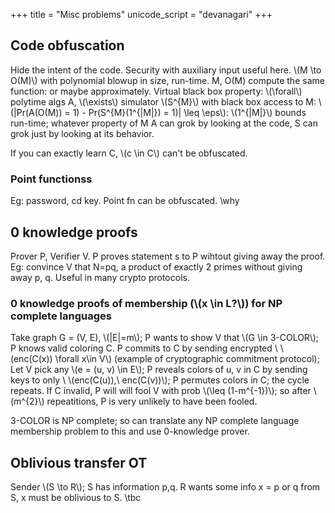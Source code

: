 +++
title = "Misc problems"
unicode_script = "devanagari"
+++


## Code obfuscation
Hide the intent of the code. Security with auxiliary input useful here. \\(M \to O(M)\\) with polynomial blowup in size, run-time. M, O(M) compute the same function: or maybe approximately. Virtual black box property: \\(\forall\\) polytime algs A, \\(\exists\\) simulator \\(S^{M}\\) with black box access to M: \\(|Pr(A(O(M)) = 1) - Pr(S^{M}(1^{|M|}) = 1)| \leq \eps\\): \\(1^{|M|}\\) bounds run-time; whatever property of M A can grok by looking at the code, S can grok just by looking at its behavior.

If you can exactly learn C, \\(c \in C\\) can't be obfuscated.

### Point functionss
Eg: password, cd key. Point fn can be obfuscated.  \why

## 0 knowledge proofs
Prover P, Verifier V. P proves statement s to P wihtout giving away the proof. Eg: convince V that N=pq, a product of exactly 2 primes without giving away p, q. Useful in many crypto protocols.

### 0 knowledge proofs of membership (\\(x \in L?\\)) for NP complete languages
Take graph G = (V, E), \\(|E|=m\\); P wants to show V that \\(G \in 3-COLOR\\); P knows valid coloring C. P commits to C by sending encrypted \\
\\(enc(C(x)) \forall x\in V\\) (example of cryptographic commitment protocol); Let V pick any \\(e = (u, v) \in E\\); P reveals colors of u, v in C by sending keys to only \\
\\(enc(C(u)),\ enc(C(v))\\); P permutes colors in C; the cycle repeats. If C invalid, P will will fool V with prob \\(\leq (1-m^{-1})\\); so after \\(m^{2}\\) repeatitions, P is very unlikely to have been fooled. 

3-COLOR is NP complete; so can translate any NP complete language membership problem to this and use 0-knowledge prover.

## Oblivious transfer OT
Sender \\(S \to R\\); S has information p,q. R wants some info x = p or q from S, x must be oblivious to S. \tbc


